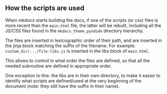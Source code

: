 ## How the scripts are used

When mkdocs starts building the docs, if one of the scripts (or css) files is more recent than the `main.html` file, the latter will be rebuilt, including all the JS/CSS files found in the `mkdocs_theme_pyodide` directory hierarchy.

The files are inserted in lexicographic order of their path, and are inserted in the jinja block matching the suffix of the filename. For example: `custom_dir/.../file-libs.js` is inserted in the libs block of `main.html`.

This allows to control in what order the files are defined, so that all the needed subroutine are defined in appropriate order.

One exception to this: the libs are in their own directory, to make it easier to identify what scripts are defined/used at the very beginning of the document (note: they still have the suffix in their name).